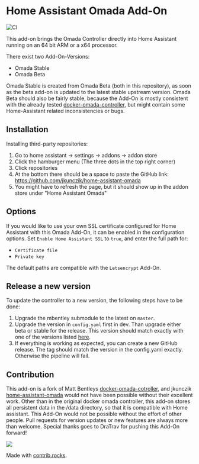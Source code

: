 # Home Assistant Omada Add-On

![CI](https://github.com/jkunczik/home-assistant-omada/workflows/Build%20and%20Push%20Multi-Platform%20Docker%20Image/badge.svg)

This add-on brings the Omada Controller directly into Home Assistant running on an 64 bit ARM or a x64 processor.

There exist two Add-On-Versions:

- Omada Stable
- Omada Beta

Omada Stable is created from Omada Beta (both in this repository), as soon as the beta add-on is updated to the latest
stable upstream version. Omada Beta should also be fairly stable, because the Add-On is mostly consistent with the already tested [docker-omada-controller](https://github.com/mbentley/docker-omada-controller), but might contain some Home-Assistant related inconsistencies or bugs.

## Installation

Installing third-party repositories:

1. Go to home assistant -> settings -> addons -> addon store
2. Click the hamburger menu (The three dots in the top right corner)
3. Click repositories
4. At the bottom there should be a space to paste the GitHub link: https://github.com/jkunczik/home-assistant-omada
5. You might have to refresh the page, but it should show up in the addon store under "Home Assistant Omada"

## Options

If you would like to use your own SSL certificate configured for Home Assistant with this Omada Add-On,
it can be enabled in the configuration options.
Set `Enable Home Assistant SSL` to `true`, and enter the full path for:

- `Certificate file`
- `Private key`

The default paths are compatible with the `Letsencrypt` Add-On.

## Release a new version

To update the controller to a new version, the following steps have to be done:

1. Upgrade the mbentley submodule to the latest on `master`.
2. Upgrade the version in `config.yaml` first in dev.
Than upgrade either beta or stable for the release.
This version should match exactly with one of the versions listed [here](https://github.com/mbentley/docker-omada-controller-url/blob/master/omada_ver_to_url.sh).
3. If everything is working as expected, you can create a new GitHub release.
The tag should match the version in the config.yaml exactly.
Otherwise the pipeline will fail.

## Contribution

This add-on is a fork of Matt Bentleys
[docker-omada-cotroller](https://github.com/mbentley/docker-omada-controller),
and jkunczik [home-assistant-omada](https://github.com/jkunczik/home-assistant-omada)
would not have been possible without their excellent work.
Other than in the original docker omada controller,
this add-on stores all persistent data in the /data directory,
so that it is compatible with Home assistant.
This Add-On would not be possible without the effort of other people.
Pull requests for version updates or new features are always more than welcome.
Special thanks goes to DraTrav for pushing this Add-On forward!

<a href="https://github.com/jkunczik/home-assistant-omada/graphs/contributors">
  <img src="https://contrib.rocks/image?repo=jkunczik/home-assistant-omada" />
</a>

Made with [contrib.rocks](https://contrib.rocks).
